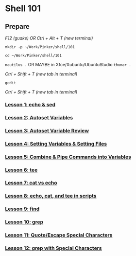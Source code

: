 # Shell 101

## Prepare

*F12 (guake) OR Ctrl + Alt + T (new terminal)*

`mkdir -p ~/Work/Pinker/shell/101`

`cd ~/Work/Pinker/shell/101`

`nautilus .` OR MAYBE in Xfce/Xubuntu/UbuntuStudio `thunar .`

*Ctrl + Shift + T (new tab in terminal)*

`gedit`

*Ctrl + Shift + T (new tab in terminal)*

### [Lesson 1: echo & sed](https://github.com/inkVerb/pinker/blob/master/101-shell/Lesson-01.md)

### [Lesson 2: Autoset Variables](https://github.com/inkVerb/pinker/blob/master/101-shell/Lesson-02.md)

### [Lesson 3: Autoset Variable Review](https://github.com/inkVerb/pinker/blob/master/101-shell/Lesson-03.md)

### [Lesson 4: Setting Variables & Setting Files](https://github.com/inkVerb/pinker/blob/master/101-shell/Lesson-04.md)

### [Lesson 5: Combine & Pipe Commands into Variables](https://github.com/inkVerb/pinker/blob/master/101-shell/Lesson-05.md)

### [Lesson 6: tee](https://github.com/inkVerb/pinker/blob/master/101-shell/Lesson-06.md)

### [Lesson 7: cat vs echo](https://github.com/inkVerb/pinker/blob/master/101-shell/Lesson-07.md)

### [Lesson 8: echo, cat, and tee in scripts](https://github.com/inkVerb/pinker/blob/master/101-shell/Lesson-08.md)

### [Lesson 9: find](https://github.com/inkVerb/pinker/blob/master/101-shell/Lesson-09.md)

### [Lesson 10: grep](https://github.com/inkVerb/pinker/blob/master/101-shell/Lesson-10.md)

### [Lesson 11: Quote/Escape Special Characters](https://github.com/inkVerb/pinker/blob/master/101-shell/Lesson-11.md)

### [Lesson 12: grep with Special Characters](https://github.com/inkVerb/pinker/blob/master/101-shell/Lesson-12.md)
